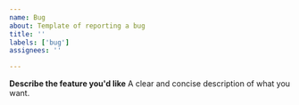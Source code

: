 ```yaml
---
name: Bug
about: Template of reporting a bug
title: ''
labels: ['bug']
assignees: ''

---
```


**Describe the feature you'd like**
A clear and concise description of what you want.
